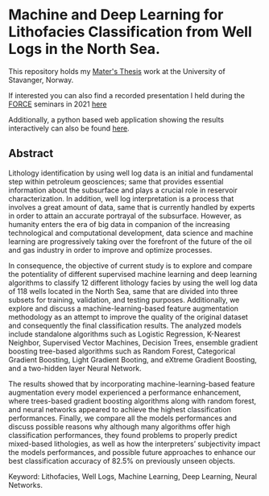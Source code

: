 # Machine and Deep Learning for Lithofacies Classification from Well Logs in the North Sea.

This repository holds my [Mater's Thesis](https://uis.brage.unit.no/uis-xmlui/bitstream/handle/11250/2786292/no.uis%3Ainspera%3A78834918%3A47156456.pdf?sequence=1&isAllowed=y) work at the University of Stavanger, Norway.

If interested you can also find a recorded presentation I held during the [FORCE](https://www.sodir.no/en/force/) seminars in 2021 [here](https://www.youtube.com/watch?v=khUgtXGEJnU)

Additionally, a python based web application showing the results interactively can also be found [here](https://github.com/JohnMasapantaPozo/Litho-Machine-Leraning-Web-App).

## Abstract

Lithology identification by using well log data is an initial and fundamental step within petroleum geosciences; same that provides essential information about the subsurface and plays a crucial role in reservoir characterization. In addition, well log interpretation is a process that involves a great amount of data, same that is currently handled by experts in order to attain an accurate portrayal of the subsurface. However, as humanity enters the era of big data in companion of the increasing technological and computational development, data science and machine learning are progressively taking over the forefront of the future of the oil and gas industry in order to improve and optimize processes.

In consequence, the objective of current study is to explore and compare the potentiality of different supervised machine learning and deep learning algorithms to classify 12 different lithology facies by using the well log data of 118 wells located in the North Sea, same that are divided into three subsets for training, validation, and testing purposes. Additionally, we explore and discuss a machine-learning-based feature augmentation methodology as an attempt to improve the quality of the original dataset and consequently the final classification results. The analyzed models include standalone algorithms such as Logistic Regression, K-Nearest Neighbor, Supervised Vector Machines, Decision Trees, ensemble gradient boosting tree-based algorithms such as Random Forest, Categorical Gradient Boosting, Light Gradient Booting, and eXtreme Gradient Boosting, and a two-hidden layer Neural Network.

The results showed that by incorporating machine-learning-based feature augmentation every model experienced a performance enhancement, where trees-based gradient boosting algorithms along with random forest, and neural networks appeared to achieve the highest classification performances. Finally, we compare all the models performances and discuss possible reasons why although many algorithms offer high classification performances, they found problems to properly predict mixed-based lithologies, as well as how the interpreters’ subjectivity impact the models performances, and possible future approaches to enhance our best classification accuracy of 82.5% on previously unseen objects.

Keyword: Lithofacies, Well Logs, Machine Learning, Deep Learning, Neural Networks. 

